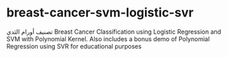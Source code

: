 # breast-cancer-svm-logistic-svr
  تصنيف أورام الثدي Breast Cancer Classification using Logistic Regression and SVM with Polynomial Kernel. Also includes a bonus demo of Polynomial Regression using SVR for educational purposes 
